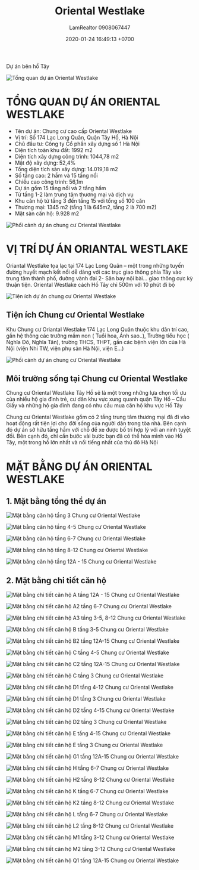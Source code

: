 ﻿---
layout: post
title:  "Oriental Westlake"
description: LamRealtor 0908067447 bán dự án căn hộ chung cư Oriental WestLake ở Hà Nội Tây Hồ Lạc Long Quân
image: /assets/oriental-westlake/00.jpg
author: LamRealtor 0908067447
date:   2020-01-24 16:49:13 +0700
lang: vi
excerpt_separator: <!--more-->
categories: ha-noi tay-ho lac-long-quan
tags: ban du-an can-ho chung-cu
---

Dự án bên hồ Tây<!--more-->

![Tổng quan dự án Oriental Westlake](/assets/oriental-westlake/00.jpg)

# TỔNG QUAN DỰ ÁN ORIENTAL WESTLAKE

* Tên dự án: Chung cư cao cấp Oriental Westlake
* Vị trí: Số 174 Lạc Long Quân, Quận Tây Hồ, Hà Nội
* Chủ đầu tư: Công ty Cổ phần xây dựng số 1 Hà Nội
* Diện tích toàn khu đất: 1992 m2
* Diện tích xây dựng công trình: 1044,78 m2
* Mật độ xây dựng: 52,4%
* Tổng diện tích sàn xây dựng: 14.019,18 m2
* Số tầng cao: 2 hầm và 15 tầng nổi
* Chiều cao công trình: 56,1m
* Dự án gồm 15 tầng nổi và 2 tầng hầm
* Từ tầng 1-2 làm trung tâm thương mại và dịch vụ
* Khu căn hộ từ tầng 3 đến tầng 15 với tổng số 100 căn
* Thương mại: 1345 m2 (tầng 1 là 645m2, tầng 2 là 700 m2)
* Mặt sàn căn hộ: 9.928 m2

![Phối cảnh dự án chung cư Oriental Westlake](/assets/oriental-westlake/01.jpg)



# VỊ TRÍ DỰ ÁN ORIANTAL WESTLAKE

Oriantal Westlake tọa lạc tại 174 Lạc Long Quân – một trong những tuyến đường huyết mạch kết nối dễ dàng với các trục giao thông phía Tây vào trung tâm thành phố, đường vành đai 2- Sân bay nội bài… giao thông cực kỳ thuận tiện. Oriental Westlake cách Hồ Tây chỉ 500m với 10 phút đi bộ

![Tiện ích dự án chung cư Oriental Westlake](/assets/oriental-westlake/02.jpg)

## Tiện ích Chung cư Oriental Westlake

Khu Chung cư Oriantal Westlake 174 Lạc Long Quân thuộc khu dân trí cao, gần hệ thống các trường mầm non ( Tuổi hoa, Ánh sao..), Trường tiểu học ( Nghĩa Đô, Nghĩa Tân), trường THCS, THPT, gần các bệnh viện lớn của Hà Nội (viện Nhi TW, viện phụ sản Hà Nội, viện E…)

![Phối cảnh dự án chung cư Oriental Westlake](/assets/oriental-westlake/03.jpg)

## Môi trường sống tại Chung cư Oriental Westlake

Chung cư Oriental Westlake Tây Hồ sẽ là một trong những lựa chọn tối ưu của nhiều hộ gia đình trẻ, cư dân khu vực xung quanh quận Tây Hồ – Cầu Giấy và những hộ gia đình đang có nhu cầu mua căn hộ khu vực Hồ Tây

Chung cư Oriental Westlake gồm có 2 tầng trung tâm thương mại đã đi vào hoạt động rất tiện lợi cho đời sống của người dân trong tòa nhà. Bên cạnh đó dự án sở hữu tầng hầm với chỗ để xe được bố trí hợp lý với an ninh tuyệt đối. Bên cạnh đó, chỉ cần bước vài bước bạn đã có thể hòa mình vào Hồ Tây, một trong hồ lớn nhất  và nổi tiếng nhất của thủ đô Hà Nội



# MẶT BẰNG DỰ ÁN ORIENTAL WESTLAKE

## 1. Mặt bằng tổng thể dự án

![Mặt bằng căn hộ tầng 3 Chung cư Oriental Westlake](/assets/oriental-westlake/04.jpg)

![Mặt bằng căn hộ tầng 4-5 Chung cư Oriental Westlake](/assets/oriental-westlake/05.jpg)

![Mặt bằng căn hộ tầng 6-7 Chung cư Oriental Westlake](/assets/oriental-westlake/06.jpg)

![Mặt bằng căn hộ tầng 8-12 Chung cư Oriental Westlake](/assets/oriental-westlake/07.jpg)

![Mặt bằng căn hộ tầng 12A - 15 Chung cư Oriental Westlake](/assets/oriental-westlake/08.jpg)

## 2. Mặt bằng chi tiết căn hộ

![Mặt bằng chi tiết căn hộ A tầng 12A - 15 Chung cư Oriental Westlake](/assets/oriental-westlake/09.jpg)

![Mặt bằng chi tiết căn hộ A2 tầng 6-7 Chung cư Oriental Westlake](/assets/oriental-westlake/10.jpg)

![Mặt bằng chi tiết căn hộ A3 tầng 3-5, 8-12 Chung cư Oriental Westlake](/assets/oriental-westlake/11.jpg)

![Mặt bằng chi tiết căn hộ B tầng 3-5 Chung cư Oriental Westlake](/assets/oriental-westlake/12.jpg)

![Mặt bằng chi tiết căn hộ B2 tầng 12A-15 Chung cư Oriental Westlake](/assets/oriental-westlake/13.jpg)

![Mặt bằng chi tiết căn hộ C tầng 4-5 Chung cư Oriental Westlake](/assets/oriental-westlake/14.jpg)

![Mặt bằng chi tiết căn hộ C2 tầng 12A-15 Chung cư Oriental Westlake](/assets/oriental-westlake/15.jpg)

![Mặt bằng chi tiết căn hộ C tầng 3 Chung cư Oriental Westlake](/assets/oriental-westlake/16.jpg)

![Mặt bằng chi tiết căn hộ D1 tầng 4-12 Chung cư Oriental Westlake](/assets/oriental-westlake/17.jpg)

![Mặt bằng chi tiết căn hộ D1 tầng 3 Chung cư Oriental Westlake](/assets/oriental-westlake/18.jpg)

![Mặt bằng chi tiết căn hộ D2 tầng 4-15 Chung cư Oriental Westlake](/assets/oriental-westlake/19.jpg)

![Mặt bằng chi tiết căn hộ D2 tầng 3 Chung cư Oriental Westlake](/assets/oriental-westlake/20.jpg)

![Mặt bằng chi tiết căn hộ E tầng 4-15 Chung cư Oriental Westlake](/assets/oriental-westlake/21.jpg)

![Mặt bằng chi tiết căn hộ E tầng 3 Chung cư Oriental Westlake](/assets/oriental-westlake/22.jpg)

![Mặt bằng chi tiết căn hộ G1 tầng 12A-15 Chung cư Oriental Westlake](/assets/oriental-westlake/23.jpg)

![Mặt bằng chi tiết căn hộ H tầng 6-7 Chung cư Oriental Westlake](/assets/oriental-westlake/24.jpg)

![Mặt bằng chi tiết căn hộ H2 tầng 8-12 Chung cư Oriental Westlake](/assets/oriental-westlake/25.jpg)

![Mặt bằng chi tiết căn hộ K tầng 6-7 Chung cư Oriental Westlake](/assets/oriental-westlake/26.jpg)

![Mặt bằng chi tiết căn hộ K2 tầng 8-12 Chung cư Oriental Westlake](/assets/oriental-westlake/27.jpg)

![Mặt bằng chi tiết căn hộ L tầng 6-7 Chung cư Oriental Westlake](/assets/oriental-westlake/28.jpg)

![Mặt bằng chi tiết căn hộ L2 tầng 8-12 Chung cư Oriental Westlake](/assets/oriental-westlake/29.jpg)

![Mặt bằng chi tiết căn hộ M1 tầng 3-12 Chung cư Oriental Westlake](/assets/oriental-westlake/30.jpg)

![Mặt bằng chi tiết căn hộ M2 tầng 3-12 Chung cư Oriental Westlake](/assets/oriental-westlake/31.jpg)

![Mặt bằng chi tiết căn hộ Q1 tầng 12A-15 Chung cư Oriental Westlake](/assets/oriental-westlake/32.jpg)
